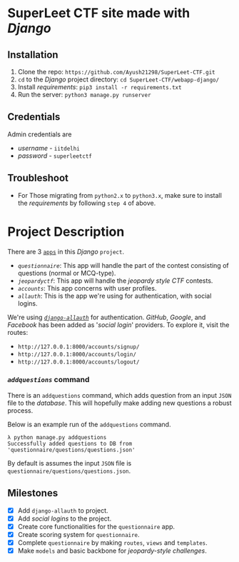 # __SuperLeet CTF__ site made with _Django_

## Installation

1. Clone the repo: `https://github.com/Ayush21298/SuperLeet-CTF.git`
2. `cd` to the _Django_ project directory: `cd SuperLeet-CTF/webapp-django/`
3. Install _requirements_: `pip3 install -r requirements.txt`
4. Run the server: `python3 manage.py runserver`

## Credentials

Admin credentials are
- _username_ - `iitdelhi`
- _password_ - `superleetctf`

## Troubleshoot

- For Those migrating from `python2.x` to `python3.x`, make sure to install the _requirements_ by following `step 4` of above.

# Project Description

There are 3 [`apps`](https://docs.djangoproject.com/en/1.11/ref/applications/) in this _Django_ `project`.
- _`questionnaire`_: This app will handle the part of the contest consisting of questions (normal or MCQ-type).
- _`jeopardyctf`_: This app will handle the _jeopardy style CTF_ contests.
- _`accounts`_: This app concerns with user profiles.
- _`allauth`_: This is the app we're using for authentication, with social logins.

We're using [_`django-allauth`_](https://www.intenct.nl/projects/django-allauth/) for authentication. _GitHub_, _Google_, and _Facebook_ has been added as '_social login_' providers.
To explore it, visit the routes:
- `http://127.0.0.1:8000/accounts/signup/`
- `http://127.0.0.1:8000/accounts/login/`
- `http://127.0.0.1:8000/accounts/logout/`

### _`addquestions`_ command

There is an `addquestions` command, which adds question from an input `JSON` file to the _database_. This will hopefully make adding new questions a robust process.

Below is an example run of the `addquestions` command.
```
λ python manage.py addquestions
Successfully added questions to DB from 'questionnaire/questions/questions.json'
```

By default is assumes the input `JSON` file is `questionnaire/questions/questions.json`.

## Milestones

- [x] Add `django-allauth` to project.
- [x] Add _social logins_ to the project.
- [x] Create core functionalities for the `questionnaire` app.
- [x] Create scoring system for `questionnaire`.
- [x] Complete `questionnaire` by making `routes`, `views` and `templates`.
- [x] Make `models` and basic backbone for _jeopardy-style challenges_.
